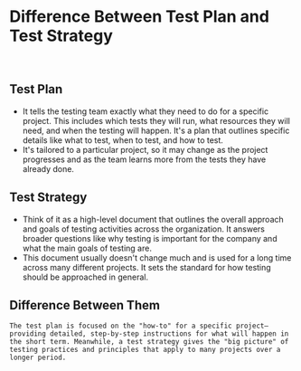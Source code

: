 # Difference Between Test Plan and Test Strategy

<br>

## Test Plan
- It tells the testing team exactly what they need to do for a specific project. This includes which tests they will run, what resources they will need, and when the testing will happen. It's a plan that outlines specific details like what to test, when to test, and how to test.
- It's tailored to a particular project, so it may change as the project progresses and as the team learns more from the tests they have already done.

## Test Strategy
- Think of it as a high-level document that outlines the overall approach and goals of testing activities across the organization. It answers broader questions like why testing is important for the company and what the main goals of testing are.
- This document usually doesn't change much and is used for a long time across many different projects. It sets the standard for how testing should be approached in general.

## Difference Between Them
    The test plan is focused on the "how-to" for a specific project—providing detailed, step-by-step instructions for what will happen in the short term. Meanwhile, a test strategy gives the "big picture" of testing practices and principles that apply to many projects over a longer period.